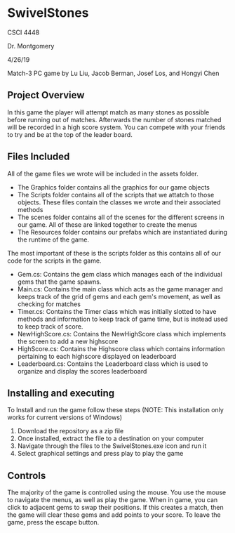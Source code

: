 # SwivelStones
CSCI 4448

Dr. Montgomery

4/26/19

Match-3 PC game by Lu Liu, Jacob Berman, Josef Los, and Hongyi Chen 

## Project Overview
In this game the player will attempt match as many stones as possible before running out of matches. Afterwards the number of stones matched will be recorded in a high score system. You can compete with your friends to try and be at the top of the leader board. 

## Files Included
All of the game files we wrote will be included in the assets folder.

* The Graphics folder contains all the graphics for our game objects
* The Scripts folder contains all of the scripts that we attatch to those objects. These files contain the classes we wrote and their associated methods
* The scenes folder contains all of the scenes for the different screens in our game. All of these are linked together to create the menus
* The Resources folder contains our prefabs which are instantiated during the runtime of the game. 

The most important of these is the scripts folder as this contains all of our code for the scripts in the game. 
 * Gem.cs: Contains the gem class which manages each of the individual gems that the game spawns. 
 * Main.cs: Contains the main class which acts as the game manager and keeps track of the grid of gems and each gem's movement, as well as checking for matches
 * Timer.cs: Contains the Timer class which was initially slotted to have methods and information to keep track of game time, but is instead used to keep track of score.
 * NewHighScore.cs: Contains the NewHighScore class which implements the screen to add a new highscore
 * HighScore.cs: Contains the Highscore class which contains information pertaining to each highscore displayed on leaderboard
 * Leaderboard.cs: Contains the Leaderboard class which is used to organize and display the scores leaderboard

## Installing and executing
To Install and run the game follow these steps (NOTE: This installation only works for current versions of Windows)

1. Download the repository as a zip file
2. Once installed, extract the file to a destination on your computer
3. Navigate through the files to the SwivelStones.exe icon and run it
4. Select graphical settings and press play to play the game

## Controls
The majority of the game is controlled using the mouse. You use the mouse to navigate the menus, as well as play the game. When in game, you can click to adjacent gems to swap their positions. If this creates a match, then the game will clear these gems and add points to your score. To leave the game, press the escape button. 
